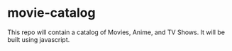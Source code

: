 # movie-catalog
This repo will contain a catalog of Movies, Anime, and TV Shows. It will be built using javascript.

